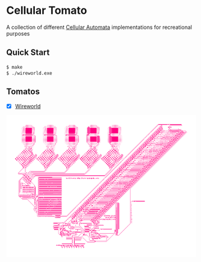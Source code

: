 # Cellular Tomato

A collection of different [Cellular Automata](https://en.wikipedia.org/wiki/Cellular_automaton) implementations for recreational purposes

## Quick Start

```console
$ make
$ ./wireworld.exe
```

## Tomatos

- [x] [Wireworld](https://en.wikipedia.org/wiki/Wireworld)

![wireworld](./wireworld.png)

